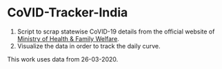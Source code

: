 # CoVID-Tracker-India

1. Script to scrap statewise CoVID-19 details from the official website of [Ministry of Health & Family Welfare](https://www.mohfw.gov.in/).
2. Visualize the data in order to track the daily curve. 

This work uses data from 26-03-2020.
